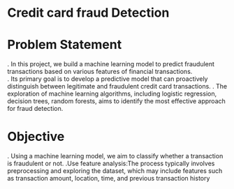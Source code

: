 # Credit card fraud Detection 

# Problem Statement
. In this project, we build a machine learning model to predict fraudulent transactions based on various features of financial transactions.  
. Its primary goal is to develop a predictive model that can proactively distinguish between legitimate and fraudulent credit card transactions.
. The exploration of machine learning algorithms, including logistic regression, decision trees, random forests, aims to identify the most effective approach for fraud detection.

# Objective

. Using a machine learning model, we aim to classify whether a transaction is fraudulent or not.
.Use feature analysis:The process typically involves preprocessing and exploring the dataset, which may include features such as transaction amount, location, time, and previous transaction history
